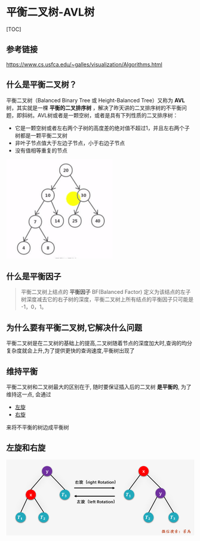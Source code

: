 # 平衡二叉树-AVL树

[TOC]

## 参考链接

https://www.cs.usfca.edu/~galles/visualization/Algorithms.html

## 什么是平衡二叉树？

平衡二叉树（Balanced Binary Tree 或 Height-Balanced Tree）又称为 **AVL** 树，其实就是一棵 **平衡的二叉排序树** ，解决了昨天讲的二叉排序树的不平衡问题，即斜树。AVL树或者是一颗空树，或者是具有下列性质的二叉排序树：

- 它是一颗空树或者左右两个子树的高度差的绝对值不超过1，并且左右两个子树都是一颗平衡二叉树
- 非叶子节点值大于左边子节点，小于右边子节点
- 没有值相等重复的节点

![image-20200811220040467](../../../assets/image-20200811220040467.png)

## 什么是平衡因子

> 平衡二叉树上结点的 **平衡因子** BF(Balanced Factor) 定义为该结点的左子树深度减去它的右子树的深度，平衡二叉树上所有结点的平衡因子只可能是 -1，0，1。

## 为什么要有平衡二叉树,它解决什么问题

平衡二叉树是在二叉树的基础上的提高,二叉树随着节点的深度加大时,查询的均分复杂度就会上升,为了提供更快的查询速度,平衡树出现了

## 维持平衡

平衡二叉树和二叉树最大的区别在于, 随时要保证插入后的二叉树 **是平衡的**, 为了维持这一点, 会通过 

- [左旋](#左旋)
- [右旋](#右旋)

来将不平衡的树边成平衡树

## 左旋和右旋

![img](../../../assets/640-7973541.png)

